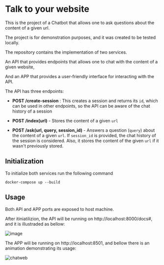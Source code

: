# Talk to your website

This is the project of a Chatbot that allows one to ask questions about the content of a given url.

The project is for demonstration purposes, and it was created to be tested locally.

The repository contains the implementation of two services.

An API that provides endpoints that allows one to chat with the content of a given website,

And an APP that provides a user-friendly interface for interacting with the API.

The API has three endpoints:

- **POST /create-session** : This creates a session and returns its `id`, which can be used in other endpoints, so the API can be aware of the chat history of a session

- **POST /index(url)** - Stores the content of a given `url`

- **POST /ask(url, query, session_id)** - Answers a question (`query`) about the content of a given `url`. If `session_id` is provided, the chat history of the session is considered. Also, it stores the content of the given `url` if it wasn't previously stored.

## Initialization

To initialize both services run the following command

```docker
docker-compose up --build
```

## Usage

Both API and APP ports are exposed to host machine.

After itiniatilizion, the API will be running on http://localhost:8000/docs#, and it is illustraded as bellow:

![image](https://github.com/user-attachments/assets/3ff2008d-33fe-4b8a-887c-efb9873b9f50)

The APP will be running on http://localhost:8501, and bellow there is an animation demonstrating its usage:

![chatweb](https://github.com/user-attachments/assets/a91e575d-b9ac-487c-9f89-5d1b911d4a3e)


